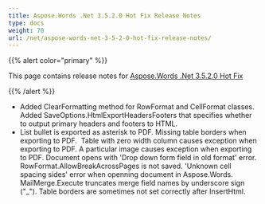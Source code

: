 ```yaml
---
title: Aspose.Words .Net 3.5.2.0 Hot Fix Release Notes
type: docs
weight: 70
url: /net/aspose-words-net-3-5-2-0-hot-fix-release-notes/
---
```


{{% alert color="primary" %}} 

This page contains release notes for [Aspose.Words .Net 3.5.2.0 Hot Fix](http://www.aspose.com/downloads/words/net/new-releases/aspose.words-.net-3.5.2.0-hot-fix/)

{{% /alert %}} 

- Added ClearFormatting method for RowFormat and CellFormat classes.
  Added SaveOptions.HtmlExportHeadersFooters that specifies whether to output primary headers and footers to HTML. 
- List bullet is exported as asterisk to PDF.
  Missing table borders when exporting to PDF.  
  Table with zero width column causes exception when exporting to PDF. 
  A particular image causes exception when exporting to PDF. 
  Document opens with 'Drop down form field in old format' error. 
  RowFormat.AllowBreakAcrossPages is not saved. 
  'Unknown cell spacing sides' error when openning document in Aspose.Words. 
  MailMerge.Execute truncates merge field names by underscore sign ("_"). 
  Table borders are sometimes not set correctly after InsertHtml. 
